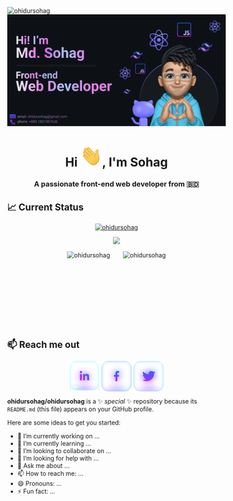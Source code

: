 <span align="left"> <img src="https://komarev.com/ghpvc/?username=ohidursohag&label=Profile%20views&color=0e75b6&style=flat" alt="ohidursohag" /> </span> 
<img src="./Image/banner.png" />

<h1 align="center">Hi <img src = "./Image/hi.gif" width="50px" height="50px">, I'm Sohag</h1> 
<h3 align="center">A passionate front-end web developer from 🇧🇩</h3>  

## :chart_with_upwards_trend: Current Status
<p align="center"> <a href="https://github.com/ryo-ma/github-profile-trophy"><img src="https://github-profile-trophy.vercel.app/?username=ohidursohag&theme=radical&title=Repository,Commit,Experience&no-frame=true&no-bg=true&column=3&margin-w=15&margin-h=15" alt="ohidursohag" /></a> </p>
<!-- Stars,Followers,PullRequest -->
<p align="center">
  <img width="60%" src="https://github-readme-streak-stats.herokuapp.com?user=ohidursohag&theme=react&hide_border=true&background=0D1117&stroke=0D1117&fire=FF1CF7&sideLabels=00F0FF&currStreakNum=FF1CF7&ring=FF1CF7&currStreakLabel=FF1CF7&sideNums=00F0FF" />
</p>


<p align="center" style="display:flex; gap:30px;justify-content:center; align-items:center">
<img align="center" style="height:170px"  src="https://github-readme-stats.vercel.app/api/top-langs?username=ohidursohag&show_icons=true&theme=dark&locale=en&layout=compact&border_color=C822FF&bg_color=00000000&text_color=FFFFFF&title_color=C822FF" alt="ohidursohag" />
<img style="height:170px" align="center"  src="https://github-readme-stats.vercel.app/api?username=ohidursohag&show_icons=true&theme=radical&locale=en&layout=donut-vertical&border_color=C822FF&title_color=C822FF&bg_color=00000000" alt="ohidursohag" />
</p>

## :mailbox: Reach me out
<p align="center">
<a href="https://linkedin.com/in/" target="blank"><img align="center" src="./Image/linkedin.svg" alt="shakilahmedatik" height="70" width="70" /></a>
<a href=https://www.facebook.com/Sohag9595/ target="blank"><img align="center" src="./Image/facebook.svg" alt="shakilahmedatik" height="70" width="70" /></a>
<a href="https://twitter.com/" target="blank"><img align="center" src="./Image/twitter.svg" alt="shakilahmedatik" height="70" width="70" /></a>
</p>


**ohidursohag/ohidursohag** is a ✨ _special_ ✨ repository because its `README.md` (this file) appears on your GitHub profile.

Here are some ideas to get you started:

- 🔭 I’m currently working on ...
- 🌱 I’m currently learning ...
- 👯 I’m looking to collaborate on ...
- 🤔 I’m looking for help with ...
- 💬 Ask me about ...
- 📫 How to reach me: ...
- 😄 Pronouns: ...
- ⚡ Fun fact: ...


